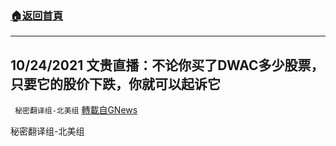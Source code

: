 ###  [:house:返回首頁](https://github.com/ourhimalayas/txt)
---


## 10/24/2021 文贵直播：不论你买了DWAC多少股票，只要它的股价下跌，你就可以起诉它
` 秘密翻译组-北美组` [轉載自GNews](https://gnews.org/zh-hans/1615703/)

秘密翻译组-北美组
